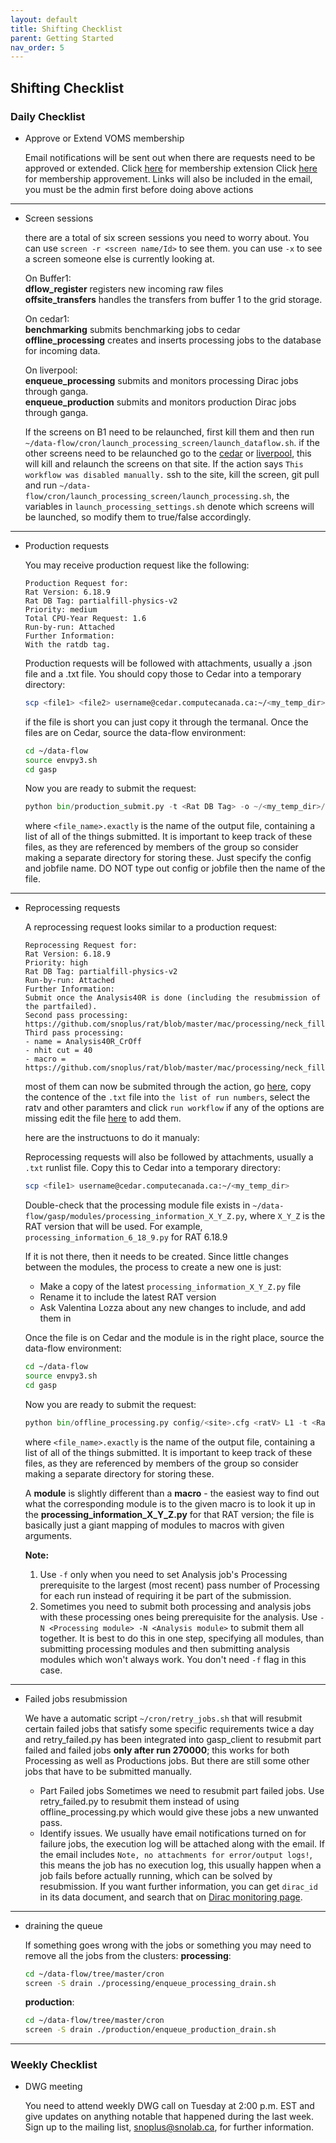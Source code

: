 ```yaml
---
layout: default
title: Shifting Checklist
parent: Getting Started
nav_order: 5
---
```


## **Shifting Checklist**

### Daily Checklist
* Approve or Extend VOMS membership

  Email notifications will be sent out when there are requests need to be approved or extended.
  Click [here](https://voms.gridpp.ac.uk:8443/voms/snoplus.snolab.ca/user/search.action) for membership extension
  Click [here](https://voms.gridpp.ac.uk:8443/voms/snoplus.snolab.ca/home/login.action) for membership approvement.
  Links will also be included in the email, you must be the admin first before doing above actions
  
------------------------------------------------------------------------------------------------------------------------------------------------------------
  

* Screen sessions

  there are a total of six screen sessions you need to worry about. You can use `screen -r <screen name/Id>` to see them. you can use `-x` to see a screen someone else is currently looking at.

  On Buffer1:  
  **dflow_register** registers new incoming raw files  
  **offsite_transfers** handles the transfers from buffer 1 to the grid storage.  
  
  On cedar1:  
  **benchmarking** submits benchmarking jobs to cedar  
  **offline_processing** creates and inserts processing jobs to the database for incoming data.  

  On liverpool:  
  **enqueue_processing** submits and monitors processing Dirac jobs through ganga.  
  **enqueue_production** submits and monitors production Dirac jobs through ganga.  
  
  If the screens on B1 need to be relaunched, first kill them and then run `~/data-flow/cron/launch_processing_screen/launch_dataflow.sh`. 
  if the other screens need to be relaunched go to the [cedar](https://github.com/snoplus/data-flow/actions/workflows/start-screens-cedar.yml) or [liverpool](https://github.com/snoplus/data-flow/actions/workflows/start-screens-liverpool.yml), this will kill and relaunch the screens on that site. If the action says `This workflow was disabled manually.` ssh to the site, kill the screen, git pull and run `~/data-flow/cron/launch_processing_screen/launch_processing.sh`, the variables in `launch_processing_settings.sh` denote which screens will be launched, so modify them to true/false accordingly.
  
------------------------------------------------------------------------------------------------------------------------------------------------------------

* Production requests
  
  You may receive production request like the following:
  ```
  Production Request for:
  Rat Version: 6.18.9
  Rat DB Tag: partialfill-physics-v2
  Priority: medium
  Total CPU-Year Request: 1.6
  Run-by-run: Attached
  Further Information:
  With the ratdb tag.
  ```
  Production requests will be followed with attachments, usually a .json file and a .txt file. You should copy those to Cedar into a temporary directory:
  ```bash
  scp <file1> <file2> username@cedar.computecanada.ca:~/<my_temp_dir>
  ```
  if the file is short you can just copy it through the termanal. 
  Once the files are on Cedar, source the data-flow environment:
  ```bash
  cd ~/data-flow
  source envpy3.sh
  cd gasp
  ```
  Now you are ready to submit the request:
  ```python
  python bin/production_submit.py -t <Rat DB Tag> -o ~/<my_temp_dir>/<file_name>.exactly -L ~/<my_temp_dir>/<file_name>.txt config jobfile
  ```
  where `<file_name>.exactly` is the name of the output file, containing a list of all of the things submitted. It is important to keep track of these files, as they are referenced by members of the group so consider making a separate directory for storing these.
  Just specify the config and jobfile name. DO NOT type out config or jobfile then the name of the file. 
  
------------------------------------------------------------------------------------------------------------------------------------------------------------

* Reprocessing requests

  A reprocessing request looks similar to a production request:
  
  ```
  Reprocessing Request for:
  Rat Version: 6.18.9
  Priority: high
  Rat DB Tag: partialfill-physics-v2
  Run-by-run: Attached
  Further Information:
  Submit once the Analysis40R is done (including the resubmission of the partfailed).
  Second pass processing: https://github.com/snoplus/rat/blob/master/mac/processing/neck_fill/second_pass_processing.mac
  Third pass processing:
  - name = Analysis40R_CrOff
  - nhit cut = 40
  - macro = https://github.com/snoplus/rat/blob/master/mac/processing/neck_fill/third_pass_analysis_processing_classifier.mac
  ```
  most of them can now be submited through the action, go [here](https://github.com/snoplus/data-flow/actions/workflows/submit-reprocessing-list.yml), copy the contence of the `.txt` file into `the list of run numbers`, select the ratv and other paramters and click `run workflow`
  if any of the options are missing edit the file [here](https://github.com/snoplus/data-flow/blob/master/.github/workflows/submit-reprocessing-list.yml) to add them.

  here are the instructuons to do it manualy:

  Reprocessing requests will also be followed by attachments, usually a `.txt` runlist file. Copy this to Cedar into a temporary directory:
  ```bash
  scp <file1> username@cedar.computecanada.ca:~/<my_temp_dir>
  ```
  Double-check that the processing module file exists in `~/data-flow/gasp/modules/processing_information_X_Y_Z.py`, where `X_Y_Z` is the RAT version that will be used. For example, `processing_information_6_18_9.py` for RAT 6.18.9
  
  If it is not there, then it needs to be created. Since little changes between the modules, the process to create a new one is just:
  - Make a copy of the latest `processing_information_X_Y_Z.py` file
  - Rename it to include the latest RAT version
  - Ask Valentina Lozza about any new changes to include, and add them in
  
  Once the file is on Cedar and the module is in the right place, source the data-flow environment:
  ```bash
  cd ~/data-flow
  source envpy3.sh
  cd gasp
  ```
  Now you are ready to submit the request:
  ```python
  python bin/offline_processing.py config/<site>.cfg <ratV> L1 -t <Rat DB Tag> -N <Second Pass Module> -N <Third Pass Module>  -L ~/<my_temp_dir>/<file_name>.txt -o ~/<my_temp_dir>/<file_name>.exactly`
  ```
  where `<file_name>.exactly` is the name of the output file, containing a list of all of the things submitted. It is important to keep track of these files, as they are referenced by members of the group so consider making a separate directory for storing these.
  
  A **module** is slightly different than a **macro** - the easiest way to find out what the corresponding module is to the given macro is to look it up in the **processing_information_X_Y_Z.py** for that RAT version; the file is basically just a giant mapping of modules to macros with given arguments.
  
  **Note:**
  1. Use `-f` only when you need to set Analysis job's Processing prerequisite to the largest (most recent) pass number of Processing for each run instead of requiring it be part of      the submission.
  2. Sometimes you need to submit both processing and analysis jobs with these processing ones being prerequisite for the analysis. Use `-N <Processing module> -N <Analysis module>`      to submit them all together. It is best to do this in one step, specifying all modules, than submitting processing modules and then submitting analysis modules which won't always work. 
  You don't need `-f` flag in this case.

------------------------------------------------------------------------------------------------------------------------------------------------------------

* Failed jobs resubmission

  We have a automatic script `~/cron/retry_jobs.sh` that will resubmit certain failed jobs that satisfy some specific requirements twice a day and retry_failed.py has been integrated   into gasp_client to resubmit part failed and failed jobs **only after run 270000**; this works for both Processing as well as Productions jobs. But there are still some other jobs that have to be submitted manually.
  * Part Failed jobs
    Sometimes we need to resubmit part failed jobs. Use retry_failed.py to resubmit them instead of using offline_processing.py which would give these jobs a new unwanted pass.
  * Identify issues.
    We usually have email notifications turned on for failure jobs, the execution log will be attached along with the email. If the email includes `Note, no attachments for error/output logs!`, this means the job has no execution log, this usually happen when a job fails before actually running, which can be solved by resubmission. If you want further information, you can get `dirac_id` in its data document, and search that on [Dirac monitoring page](https://dirac.gridpp.ac.uk:8443/DIRAC/).

------------------------------------------------------------------------------------------------------------------------------------------------------------

* draining the queue

  If something goes wrong with the jobs or something you may need to remove all the jobs from the clusters:
  **processing**:
  ```bash
  cd ~/data-flow/tree/master/cron
  screen -S drain ./processing/enqueue_processing_drain.sh
  ```  
  **production**:

  ```bash
  cd ~/data-flow/tree/master/cron
  screen -S drain ./production/enqueue_production_drain.sh
  ```

------------------------------------------------------------------------------------------------------------------------------------------------------------

### Weekly Checklist
* DWG meeting

  You need to attend weekly DWG call on Tuesday at 2:00 p.m. EST and give updates on anything notable that happened during the last week. Sign up to the mailing list, snoplus@snolab.ca, for further information.  
